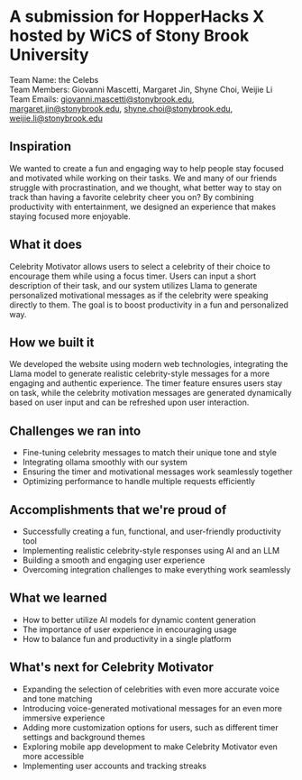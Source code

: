 # A submission for HopperHacks X hosted by WiCS of Stony Brook University
Team Name: the Celebs  
Team Members: Giovanni Mascetti, Margaret Jin, Shyne Choi, Weijie Li  
Team Emails: giovanni.mascetti@stonybrook.edu, margaret.jin@stonybrook.edu, shyne.choi@stonybrook.edu, weijie.li@stonybrook.edu  

## Inspiration
We wanted to create a fun and engaging way to help people stay focused and motivated while working on their tasks. We and many of our friends struggle with procrastination, and we thought, what better way to stay on track than having a favorite celebrity cheer you on? By combining productivity with entertainment, we designed an experience that makes staying focused more enjoyable.

## What it does
Celebrity Motivator allows users to select a celebrity of their choice to encourage them while using a focus timer. Users can input a short description of their task, and our system utilizes Llama to generate personalized motivational messages as if the celebrity were speaking directly to them. The goal is to boost productivity in a fun and personalized way.

## How we built it
We developed the website using modern web technologies, integrating the Llama model to generate realistic celebrity-style messages for a more engaging and authentic experience. The timer feature ensures users stay on task, while the celebrity motivation messages are generated dynamically based on user input and can be refreshed upon user interaction.

## Challenges we ran into
- Fine-tuning celebrity messages to match their unique tone and style
- Integrating ollama smoothly with our system
- Ensuring the timer and motivational messages work seamlessly together
- Optimizing performance to handle multiple requests efficiently

## Accomplishments that we're proud of
- Successfully creating a fun, functional, and user-friendly productivity tool
- Implementing realistic celebrity-style responses using AI and an LLM
- Building a smooth and engaging user experience
- Overcoming integration challenges to make everything work seamlessly

## What we learned
- How to better utilize AI models for dynamic content generation
- The importance of user experience in encouraging usage
- How to balance fun and productivity in a single platform

## What's next for Celebrity Motivator
- Expanding the selection of celebrities with even more accurate voice and tone matching
- Introducing voice-generated motivational messages for an even more immersive experience
- Adding more customization options for users, such as different timer settings and background themes
- Exploring mobile app development to make Celebrity Motivator even more accessible
- Implementing user accounts and tracking streaks

